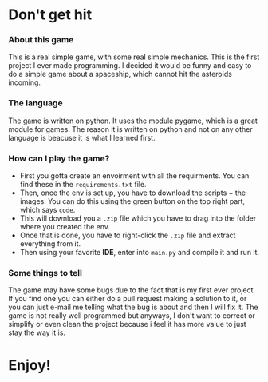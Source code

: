 # Don't get hit
### About this game
This is a real simple game, with some real simple mechanics. This is the first project I ever made programming. I decided it would be funny and easy to do a simple game about a spaceship, which cannot hit the asteroids incoming.

### The language
The game is written on python. It uses the module pygame, which is a great module for games. The reason it is written on python and not on any other language is beacuse it is what I learned first. 

### How can I play the game?

- First you gotta create an envoirment with all the requirments. You can find these in the `requirements.txt` file.
- Then, once the env is set up, you have to download the scripts + the images. You can do this using the green button on the top right part, which says `code`.
- This will download you a `.zip` file which you have to drag into the folder where you created the env.
- Once that is done, you have to right-click the `.zip` file and extract everything from it.
- Then using your favorite **IDE**, enter into `main.py` and compile it and run it.

### Some things to tell
The game may have some bugs due to the fact that is my first ever project. If you find one you can either do a pull request making a solution to it, or you can just e-mail me telling what the bug is about and then I will fix it.
The game is not really well programmed but anyways, I don't want to correct or simplify or even clean the project because i feel it has more value to just stay the way it is.

# Enjoy!

